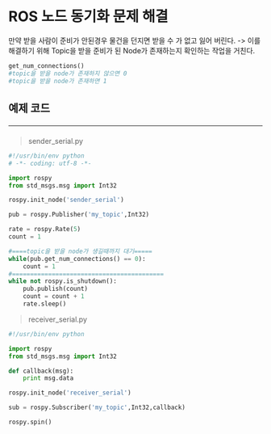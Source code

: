 # ROS 노드 동기화 문제 해결

만약 받을 사람이 준비가 안된경우 물건을 던지면 받을 수 가 없고 잃어 버린다.
-> 이를 해결하기 위해 Topic을 받을 준비가 된 Node가 존재하는지 확인하는 작업을 거친다.

```py
get_num_connections()
#topic을 받을 node가 존재하지 않으면 0
#topic을 받을 node가 존재하면 1
```


## 예제 코드 <hr>
> sender_serial.py
```py
#!/usr/bin/env python
# -*- coding: utf-8 -*-

import rospy
from std_msgs.msg import Int32

rospy.init_node('sender_serial')

pub = rospy.Publisher('my_topic',Int32)

rate = rospy.Rate(5)
count = 1

#====topic을 받을 node가 생길때까지 대기===== 
while(pub.get_num_connections() == 0):
    count = 1
#==========================================
while not rospy.is_shutdown():
    pub.publish(count)
    count = count + 1
    rate.sleep() 
```

> receiver_serial.py
```py
#!/usr/bin/env python

import rospy
from std_msgs.msg import Int32

def callback(msg):
    print msg.data

rospy.init_node('receiver_serial')

sub = rospy.Subscriber('my_topic',Int32,callback)

rospy.spin()
```